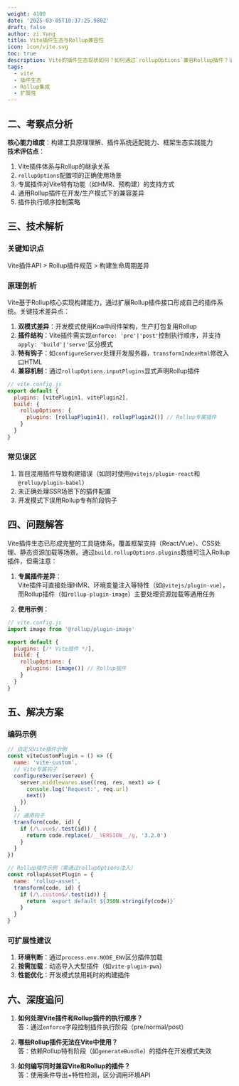 ```yaml
---
weight: 4100
date: '2025-03-05T10:37:25.980Z'
draft: false
author: zi.Yang
title: Vite插件生态与Rollup兼容性
icon: icon/vite.svg
toc: true
description: Vite的插件生态现状如何？如何通过`rollupOptions`兼容Rollup插件？请举例说明Vite专属插件与通用Rollup插件的使用差异？
tags:
  - vite
  - 插件生态
  - Rollup集成
  - 扩展性
---
```


## 二、考察点分析

**核心能力维度**：构建工具原理理解、插件系统适配能力、框架生态实践能力  
**技术评估点**：

1. Vite插件体系与Rollup的继承关系
2. `rollupOptions`配置项的正确使用场景
3. 专属插件对Vite特有功能（如HMR、预构建）的支持方式
4. 通用Rollup插件在开发/生产模式下的兼容差异
5. 插件执行顺序控制策略

## 三、技术解析

### 关键知识点

Vite插件API > Rollup插件规范 > 构建生命周期差异

### 原理剖析

Vite基于Rollup核心实现构建能力，通过扩展Rollup插件接口形成自己的插件系统。关键技术差异点：

1. **双模式差异**：开发模式使用Koa中间件架构，生产打包复用Rollup
2. **插件结构**：Vite插件需实现`enforce: 'pre'|'post'`控制执行顺序，并支持`apply: 'build'|'serve'`区分模式
3. **特有钩子**：如`configureServer`处理开发服务器，`transformIndexHtml`修改入口HTML
4. **兼容机制**：通过`rollupOptions.inputPlugins`显式声明Rollup插件

```javascript
// vite.config.js
export default {
  plugins: [vitePlugin1, vitePlugin2],
  build: {
    rollupOptions: {
      plugins: [rollupPlugin1(), rollupPlugin2()] // Rollup专属插件
    }
  }
}
```

### 常见误区

1. 盲目混用插件导致构建错误（如同时使用`@vitejs/plugin-react`和`@rollup/plugin-babel`）
2. 未正确处理SSR场景下的插件配置
3. 开发模式下误用Rollup专有阶段钩子

## 四、问题解答

Vite插件生态已形成完整的工具链体系，覆盖框架支持（React/Vue）、CSS处理、静态资源加载等场景。通过`build.rollupOptions.plugins`数组可注入Rollup插件，但需注意：

1. **专属插件差异**：  
Vite插件可直接处理HMR、环境变量注入等特性（如`@vitejs/plugin-vue`），而Rollup插件（如`rollup-plugin-image`）主要处理资源加载等通用任务

2. **使用示例**：

```javascript
// vite.config.js
import image from '@rollup/plugin-image'

export default {
  plugins: [/* Vite插件 */],
  build: {
    rollupOptions: {
      plugins: [image()] // Rollup插件
    }
  }
}
```

## 五、解决方案

### 编码示例

```javascript
// 自定义Vite插件示例
const viteCustomPlugin = () => ({
  name: 'vite-custom',
  // Vite专属钩子
  configureServer(server) {
    server.middlewares.use((req, res, next) => {
      console.log('Request:', req.url)
      next()
    })
  },
  // 通用钩子
  transform(code, id) {
    if (/\.vue$/.test(id)) {
      return code.replace(/__VERSION__/g, '3.2.0')
    }
  }
})

// Rollup插件示例（需通过rollupOptions注入）
const rollupAssetPlugin = {
  name: 'rollup-asset',
  transform(code, id) {
    if (/\.custom$/.test(id)) {
      return `export default ${JSON.stringify(code)}`
    }
  }
}
```

### 可扩展性建议

1. **环境判断**：通过`process.env.NODE_ENV`区分插件加载
2. **按需加载**：动态导入大型插件（如`vite-plugin-pwa`）
3. **性能优化**：开发模式禁用耗时的构建插件

## 六、深度追问

1. **如何处理Vite插件和Rollup插件的执行顺序？**  
答：通过`enforce`字段控制插件执行阶段（pre/normal/post）

2. **哪些Rollup插件无法在Vite中使用？**  
答：依赖Rollup特有阶段（如`generateBundle`）的插件在开发模式失效

3. **如何编写同时兼容Vite和Rollup的插件？**  
答：使用条件导出+特性检测，区分调用环境API
